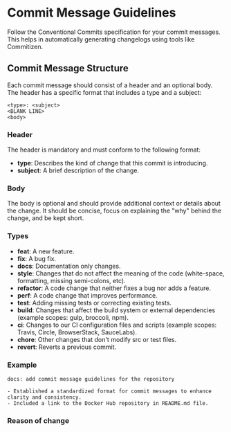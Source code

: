 # Commit Message Guidelines

Follow the Conventional Commits specification for your commit messages. This helps in automatically generating changelogs using tools like Commitizen.

## Commit Message Structure

Each commit message should consist of a header and an optional body. The header has a specific format that includes a type and a subject:

```text
<type>: <subject>
<BLANK LINE>
<body>
```

### Header

The header is mandatory and must conform to the following format:

- **type**: Describes the kind of change that this commit is introducing.
- **subject**: A brief description of the change.

### Body

The body is optional and should provide additional context or details about the change. It should be concise, focus on explaining the "why" behind the change, and be kept short.

### Types

- **feat**: A new feature.
- **fix**: A bug fix.
- **docs**: Documentation only changes.
- **style**: Changes that do not affect the meaning of the code (white-space, formatting, missing semi-colons, etc).
- **refactor**: A code change that neither fixes a bug nor adds a feature.
- **perf**: A code change that improves performance.
- **test**: Adding missing tests or correcting existing tests.
- **build**: Changes that affect the build system or external dependencies (example scopes: gulp, broccoli, npm).
- **ci**: Changes to our CI configuration files and scripts (example scopes: Travis, Circle, BrowserStack, SauceLabs).
- **chore**: Other changes that don't modify src or test files.
- **revert**: Reverts a previous commit.

### Example

```text
docs: add commit message guidelines for the repository

- Established a standardized format for commit messages to enhance clarity and consistency.
- Included a link to the Docker Hub repository in README.md file.
```

### Reason of change
